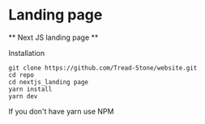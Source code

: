 # Landing page

** Next JS landing page **

Installation

```console
git clone https://github.com/Tread-Stone/website.git
cd repo
cd nextjs_landing page
yarn install
yarn dev
```

If you don't have yarn use NPM


